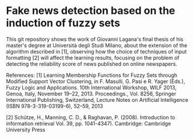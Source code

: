 # Fake news detection based on the induction of fuzzy sets
This git repository shows the work of Giovanni Lagana's final thesis of his master's degree at Università degli Studi Milano, about the extension of the algorithm described in [1], observing how the choice of techniques of input formatting [2] will affect the learning results, focusing on the problem of detecting the reliability score of news published on online newspapers.

References:
[1] Learning Membership Functions for Fuzzy Sets through Modified Support Vector Clustering,
in F. Masulli, G. Pasi e R. Yager (Eds.), Fuzzy Logic and Applications. 10th International Workshop,
WILF 2013, Genoa, Italy, November 19–22, 2013. Proceedings., Vol. 8256, Springer International
Publishing, Switzerland, Lecture Notes on Artificial Intelligence (ISBN 978-3-319-03199-6), 52–59,
2013

[2] Schütze, H., Manning, C. D., & Raghavan, P. (2008). Introduction to information retrieval 
Vol. 39, pp. 1041-4347). Cambridge: Cambridge University Press
